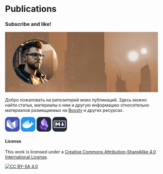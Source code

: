 # Publications

### Subscribe and like!

![Preview](publications/mkdocs/images/preview-boosty.png)

Добро пожаловать на репозиторий моих публикаций.
Здесь можно найти статьи, материалы к ним и другую информацию относительно материалов размещаемых на [Boosty](https://boosty.to/keygenqt) и других ресурсах.

[![Mkdocs](publications/mkdocs/images/Mkdocs.png)](https://publications.keygenqt.com/)
![Docker](publications/mkdocs/images/Docker.png)
![Obsidian](publications/mkdocs/images/Obsidian.png)
![Markdown](publications/mkdocs/images/Markdown.png)

#### License

This work is licensed under a
[Creative Commons Attribution-ShareAlike 4.0 International License][cc-by-sa].

[![CC BY-SA 4.0][cc-by-sa-image]][cc-by-sa]

[cc-by-sa]: http://creativecommons.org/licenses/by-sa/4.0/
[cc-by-sa-image]: https://licensebuttons.net/l/by-sa/4.0/88x31.png
[cc-by-sa-shield]: https://img.shields.io/badge/License-CC%20BY--SA%204.0-lightgrey.svg
